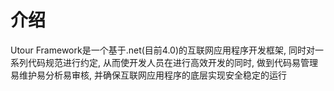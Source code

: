 # 介绍

   Utour Framework是一个基于.net(目前4.0)的互联网应用程序开发框架, 同时对一系列代码规范进行约定, 从而使开发人员在进行高效开发的同时, 做到代码易管理易维护易分析易审核, 并确保互联网应用程序的底层实现安全稳定的运行


  





